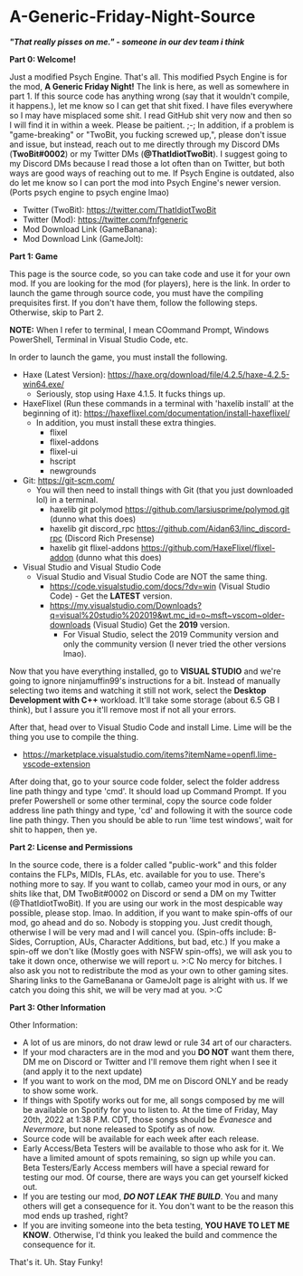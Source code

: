 # A-Generic-Friday-Night-Source
***"That really pisses on me." - someone in our dev team i think***

**Part 0: Welcome!**

Just a modified Psych Engine. That's all. This modified Psych Engine is for the mod, **A Generic Friday Night!** The link is here, as well as somewhere in part 1. If this source code has anything wrong (say that it wouldn't compile, it happens.), let me know so I can get that shit fixed. I have files everywhere so I may have misplaced some shit. I read GitHub shit very now and then so I will find it in within a week. Please be paitient. ;-; In addition, if a problem is "game-breaking" or "TwoBit, you fucking screwed up,", please don't issue and issue, but instead, reach out to me directly through my Discord DMs (**TwoBit#0002**) or my Twitter DMs (**@ThatIdiotTwoBit**). I suggest going to my Discord DMs because I read those a lot often than on Twitter, but both ways are good ways of reaching out to me. If Psych Engine is outdated, also do let me know so I can port the mod into Psych Engine's newer version. (Ports psych engine to psych engine lmao)

- Twitter (TwoBit): https://twitter.com/ThatIdiotTwoBit
- Twitter (Mod): https://twitter.com/fnfgeneric
- Mod Download Link (GameBanana): 
- Mod Download Link (GameJolt): 

**Part 1: Game**

This page is the source code, so you can take code and use it for your own mod. 
If you are looking for the mod (for players), here is the link. 
In order to launch the game through source code, you must have the compiling prequisites first. If you don't have them, follow the following steps. Otherwise, skip to Part 2.

**NOTE:** When I refer to terminal, I mean COommand Prompt, Windows PowerShell, Terminal in Visual Studio Code, etc.

In order to launch the game, you must install the following.
- Haxe (Latest Version): https://haxe.org/download/file/4.2.5/haxe-4.2.5-win64.exe/
  - Seriously, stop using Haxe 4.1.5. It fucks things up.
- HaxeFlixel (Run these commands in a terminal with 'haxelib install' at the beginning of it): https://haxeflixel.com/documentation/install-haxeflixel/
  - In addition, you must install these extra thingies.
     - flixel
     - flixel-addons
     - flixel-ui
     - hscript
     - newgrounds
- Git: https://git-scm.com/
  - You will then need to install things with Git (that you just downloaded lol) in a terminal.
     - haxelib git polymod https://github.com/larsiusprime/polymod.git (dunno what this does)
     - haxelib git discord_rpc https://github.com/Aidan63/linc_discord-rpc (Discord Rich Presense) 
     - haxelib git flixel-addons https://github.com/HaxeFlixel/flixel-addon (dunno what this does)
- Visual Studio and Visual Studio Code
  - Visual Studio and Visual Studio Code are NOT the same thing. 
     - https://code.visualstudio.com/docs/?dv=win (Visual Studio Code) - Get the **LATEST** version.
     - https://my.visualstudio.com/Downloads?q=visual%20studio%202019&wt.mc_id=o~msft~vscom~older-downloads (Visual Studio) Get the **2019** version.
       - For Visual Studio, select the 2019 Community version and only the community version (I never tried the other versions lmao).
   
Now that you have everything installed, go to **VISUAL STUDIO** and we're going to ignore ninjamuffin99's instructions for a bit. Instead of manually selecting two items and watching it still not work, select the **Desktop Development with C++** workload. It'll take some storage (about 6.5 GB I think), but I assure you it'll remove most if not all your errors.

After that, head over to Visual Studio Code and install Lime. Lime will be the thing you use to compile the thing.
  - https://marketplace.visualstudio.com/items?itemName=openfl.lime-vscode-extension

After doing that, go to your source code folder, select the folder address line path thingy and type 'cmd'. It should load up Command Prompt. If you prefer Powershell or some other terminal, copy the source code folder address line path thingy and type, 'cd' and following it with the source code line path thingy. Then you should be able to run 'lime test windows', wait for shit to happen, then ye.

**Part 2: License and Permissions**

In the source code, there is a folder called "public-work" and this folder contains the FLPs, MIDIs, FLAs, etc. available for you to use. There's nothing more to say.
If you want to collab, cameo your mod in ours, or any shits like that, DM TwoBit#0002 on Discord or send a DM on my Twitter (@ThatIdiotTwoBit). If you are using our work in the most despicable way possible, please stop. lmao.
In addition, if you want to make spin-offs of our mod, go ahead and do so. Nobody is stopping you. Just credit though, otherwise I will be very mad and I will cancel you. (Spin-offs include: B-Sides, Corruption, AUs, Character Additions, but bad, etc.) If you make a spin-off we don't like (Mostly goes with NSFW spin-offs), we will ask you to take it down once, otherwise we will report u. >:C No mercy for bitches.
I also ask you not to redistribute the mod as your own to other gaming sites. Sharing links to the GameBanana or GameJolt page is alright with us. 
If we catch you doing this shit, we will be very mad at you. >:C

**Part 3: Other Information**

Other Information:
- A lot of us are minors, do not draw lewd or rule 34 art of our characters.
- If your mod characters are in the mod and you **DO NOT** want them there, DM me on Discord or Twitter and I'll remove them right when I see it (and apply it to the next update)
- If you want to work on the mod, DM me on Discord ONLY and be ready to show some work.
- If things with Spotify works out for me, all songs composed by me will be available on Spotify for you to listen to. At the time of Friday, May 20th, 2022 at 1:38 P.M. CDT, those songs should be *Evanesce* and *Nevermore*, but none released to Spotify as of now. 
- Source code will be available for each week after each release.
- Early Access/Beta Testers will be available to those who ask for it. We have a limited amount of spots remaining, so sign up while you can. Beta Testers/Early Access members will have a special reward for testing our mod. Of course, there are ways you can get yourself kicked out. 
- If you are testing our mod, ***DO NOT LEAK THE BUILD***. You and many others will get a consequence for it. You don't want to be the reason this mod ends up trashed, right?
- If you are inviting someone into the beta testing, **YOU HAVE TO LET ME KNOW**. Otherwise, I'd think you leaked the build and commence the consequence for it.

That's it. Uh. Stay Funky!
